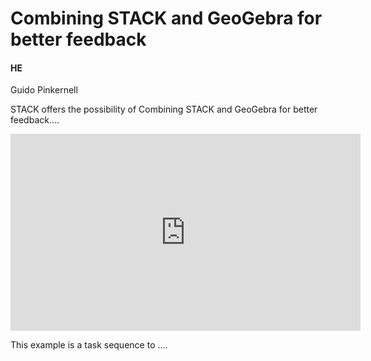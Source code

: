 # Combining STACK and GeoGebra for better feedback

#### HE
Guido Pinkernell

STACK offers the possibility of Combining STACK and GeoGebra for better feedback....

<center>
<iframe class="embed-responsive-item" width="560" height="315" src="https://www.youtube.com/embed/-yERZtbRtNk" frameborder="0" allow="accelerometer; autoplay; encrypted-media; gyroscope; picture-in-picture" allowfullscreen></iframe>
</center>

This example is a task sequence to ....


